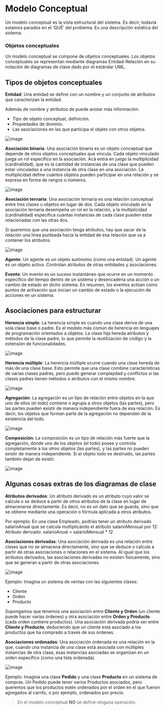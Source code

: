 # Modelo Conceptual

Un modelo conceptual es la vista estructural del sistema. Es decir, todavía estamos parados en el ‘QUÉ’ del problema. Es una descripción estática del sistema.


### Objetos conceptuales

Un modelo conceptual se compone de objetos conceptuales. Los objetos conceptuales se representan mediante diagramas Entidad-Relación en su notación de diagramas de clase dado por el estándar UML.


## Tipos de objetos conceptuales

**Entidad**: Una entidad se define con un nombre y un conjunto de atributos que caracterizan la entidad.

Además de nombre y atributos de puede anotar más información:
- Tipo de objeto conceptual, definición.
- Propiedades de dominio.
- Las asociaciones en las que participa el objeto con otros objetos.

![image](https://github.com/user-attachments/assets/14450ad0-e8e5-4192-bb86-d2bb634388d7)


**Asociación binaria**: Una asociación binaria es un objeto conceptual que depende de otros objetos conceptuales que vincula. Cada objeto vinculado juega un rol específico en la asociación. Acá entra en juego la multiplicidad (cardinalidad), que es la cantidad de instancias de una clase que pueden estar vinculadas a una instancia de otra clase en una asociación. La multiplicidad define cuántos objetos pueden participar en una relación y se expresa en forma de rangos o números.

![image](https://github.com/user-attachments/assets/03304d67-c35c-4b52-a178-844641036e00)


**Asociación ternaria**: Una asociación ternaria es una relación conceptual entre tres clases u objetos en lugar de dos. Cada objeto vinculado en la asociación ternaria desempeña un rol en la relación, y la multiplicidad (cardinalidad) especifica cuántas instancias de cada clase pueden estar relacionadas con las otras dos.

Si queremos que una asociación tenga atributos, hay que sacar de la relación una línea punteada hacia la entidad de esa relación que va a contener los atributos.

![image](https://github.com/user-attachments/assets/682b98df-90ad-4c42-a972-48b59624f088)


**Agente**: Un agente es un objeto autónomo (como una entidad). Un agente es un objeto activo. Controlan atributos de otras entidades y asociaciones.


**Evento**: Un evento es un suceso instantáneo que ocurre en un momento específico del tiempo dentro de un sistema y desencadena una acción o un cambio de estado en dicho sistema. En resumen, los eventos actúan como puntos de activación que inician un cambio de estado o la ejecución de acciones en un sistema.


## Asociaciones para estructurar

**Herencia simple**: La herencia simple es cuando una clase deriva de una sola clase base o padre. Es el modelo más común de herencia en lenguajes de programación orientados a objetos. La clase hija hereda atributos y métodos de la clase padre, lo que permite la reutilización de código y la extensión de funcionalidades.

![image](https://github.com/user-attachments/assets/bb53ea70-895a-4916-87da-452c09c1cfb6)


**Herencia múltiple**: La herencia múltiple ocurre cuando una clase hereda de más de una clase base. Esto permite que una clase combine características de varias clases padres, pero puede generar complejidad y conflictos si las clases padres tienen métodos o atributos con el mismo nombre.

![image](https://github.com/user-attachments/assets/62b04f3e-80f4-45ff-b31c-4dcc2c44b206)


**Agregación**: La agregación es un tipo de relación entre objetos en la que uno de ellos (el todo) contiene o agrupa a otros objetos (las partes), pero las partes pueden existir de manera independiente fuera de esa relación. Es decir, los objetos que forman parte de la agregación no dependen de la existencia del todo.

![image](https://github.com/user-attachments/assets/dc0670cb-9597-4372-ad8b-bac80b1597be)


**Composición**: La composición es un tipo de relación más fuerte que la agregación, donde uno de los objetos (el todo) posee y controla completamente a los otros objetos (las partes), y las partes no pueden existir de manera independiente. Si el objeto todo es destruido, las partes también dejan de existir.

![image](https://github.com/user-attachments/assets/6302975b-5bec-4806-af59-a11e7568b455)

## Algunas cosas extras de los diagramas de clase

**Atributos derivados**: Un atributo derivado es un atributo cuyo valor se calcula o se deduce a partir de otros atributos de la clase en lugar de almacenarse directamente. Es decir, no es un dato que se guarda, sino que se obtiene mediante una operación o fórmula aplicada a otros atributos.

Por ejemplo: En una clase Empleado, podrías tener un atributo derivado salarioAnual que se calcula multiplicando el atributo salarioMensual por 12:
Atributo derivado: salarioAnual = salarioMensual * 12

**Asociaciones derivadas**: Una asociación derivada es una relación entre clases que no se almacena directamente, sino que se deduce o calcula a partir de otras asociaciones o relaciones en el sistema. Al igual que los atributos derivados, las asociaciones derivadas no existen físicamente, sino que se generan a partir de otras asociaciones.

![image](https://github.com/user-attachments/assets/e4dc0a81-b393-4db8-9fd6-a509a8237010)

Ejemplo:
Imagina un sistema de ventas con las siguientes clases:
- Cliente
- Orden
- Producto

Supongamos que tenemos una asociación entre **Cliente y Orden** (un cliente puede hacer varias órdenes) y otra asociación entre **Orden y Producto** (cada orden contiene productos). Una asociación derivada podría ser entre **Cliente y Producto**, deduciendo que un cliente está asociado a los productos que ha comprado a través de sus órdenes.

**Asociaciones ordenadas**: Una asociación ordenada es una relación en la que, cuando una instancia de una clase está asociada con múltiples instancias de otra clase, esas instancias asociadas se organizan en un orden específico (como una lista ordenada).

![image](https://github.com/user-attachments/assets/4a09fdf7-f677-4d0d-9375-c485395803fc)


Ejemplo: Imagina una clase **Pedido** y una clase **Producto** en un sistema de compras. Un Pedido puede tener varios Productos asociados, pero queremos que los productos estén ordenados por el orden en el que fueron agregados al carrito, o por ejemplo, ordenados por precio.

> En el modelo conceptual **NO** se define ninguna operación.

